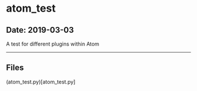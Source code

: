 # atom_test

## Date: 2019-03-03

A test for different plugins within Atom

-----

## Files

(atom_test.py)[atom_test.py]